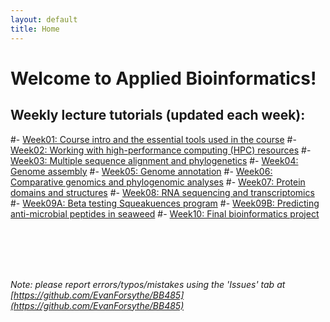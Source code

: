 ```yaml
---
layout: default
title: Home
---
```


# Welcome to Applied Bioinformatics!

## Weekly lecture tutorials (updated each week):

#- [Week01: Course intro and the essential tools used in the course](week01)
#- [Week02: Working with high-performance computing (HPC) resources](week02)
#- [Week03: Multiple sequence alignment and phylogenetics](week03)
#- [Week04: Genome assembly](week04)
#- [Week05: Genome annotation](week05)
#- [Week06: Comparative genomics and phylogenomic analyses](week06)
#- [Week07: Protein domains and structures](week07)
#- [Week08: RNA sequencing and transcriptomics](week08)
#- [Week09A: Beta testing Squeakuences program](week09A)
#- [Week09B: Predicting anti-microbial peptides in seaweed](week09B)
#- [Week10: Final bioinformatics project](week10)

<br />
<br />
<br />
<br />

*Note: please report errors/typos/mistakes using the 'Issues' tab at [https://github.com/EvanForsythe/BB485](https://github.com/EvanForsythe/BB485)*

